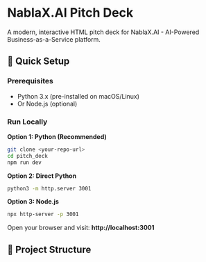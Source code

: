 # NablaX.AI Pitch Deck

A modern, interactive HTML pitch deck for NablaX.AI - AI-Powered Business-as-a-Service platform.

## 🚀 Quick Setup

### Prerequisites
- Python 3.x (pre-installed on macOS/Linux)
- Or Node.js (optional)

### Run Locally

**Option 1: Python (Recommended)**
```bash
git clone <your-repo-url>
cd pitch_deck
npm run dev
```

**Option 2: Direct Python**
```bash
python3 -m http.server 3001
```

**Option 3: Node.js**
```bash
npx http-server -p 3001
```

Open your browser and visit: **http://localhost:3001**

## 📁 Project Structure
